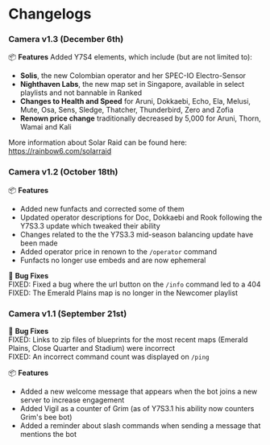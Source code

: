 # Changelogs

### Camera v1.3 (December 6th)

📦 **Features**
Added Y7S4 elements, which include (but are not limited to):
- **Solis**, the new Colombian operator and her SPEC-IO Electro-Sensor
- **Nighthaven Labs**, the new map set in Singapore, available in select playlists and not bannable in Ranked
- **Changes to Health and Speed** for Aruni, Dokkaebi, Echo, Ela, Melusi, Mute, Osa, Sens, Sledge, Thatcher, Thunderbird, Zero and Zofia
- **Renown price change** traditionally decreased by 5,000 for Aruni, Thorn, Wamai and Kali

More information about Solar Raid can be found here: <https://rainbow6.com/solarraid>

### Camera v1.2 (October 18th)

📦 **Features**
- Added new funfacts and corrected some of them
- Updated operator descriptions for Doc, Dokkaebi and Rook following the Y7S3.3 update which tweaked their ability
- Changes related to the the Y7S3.3 mid-season balancing update have been made
- Added operator price in renown to the `/operator` command
- Funfacts no longer use embeds and are now ephemeral 

🐛 **Bug Fixes**\
FIXED: Fixed a bug where the url button on the `/info` command led to a 404\
FIXED: The Emerald Plains map is no longer in the Newcomer playlist

### Camera v1.1 (September 21st)

:bug: **Bug Fixes**\
FIXED: Links to zip files of blueprints for the most recent maps (Emerald Plains, Close Quarter and Stadium) were incorrect\
FIXED: An incorrect command count was displayed on `/ping`

:package: **Features**
- Added a new welcome message that appears when the bot joins a new server to increase engagement
- Added Vigil as a counter of Grim (as of Y7S3.1 his ability now counters Grim's bee bot)
- Added a reminder about slash commands when sending a message that mentions the bot
